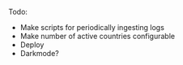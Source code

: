 Todo:
<!-- - Feedback for when filter is empty (maybe an alert? color change?) -->
<!-- - Bug formatting is messed up on page load? I think we need to reload the DOM after the plotly graphs have loaded.  -->
<!-- - Make docker container -->
- Make scripts for periodically ingesting logs
- Make number of active countries configurable
- Deploy
- Darkmode?



